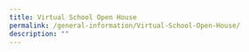 ```yaml
---
title: Virtual School Open House
permalink: /general-information/Virtual-School-Open-House/
description: ""
---
```

